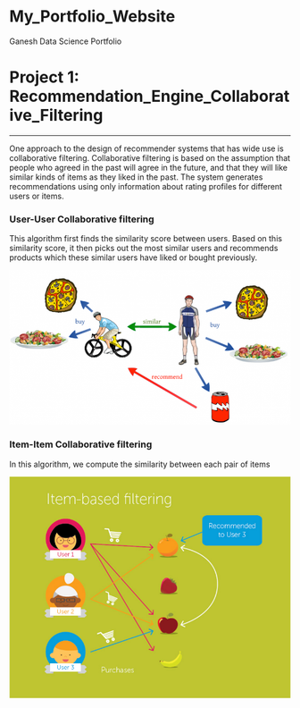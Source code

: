 # My_Portfolio_Website
Ganesh Data Science Portfolio

# Project 1: Recommendation_Engine_Collaborative_Filtering
----
One approach to the design of recommender systems that has wide use is collaborative filtering. Collaborative filtering is based on the assumption that people who agreed in the past will agree in the future, and that they will like similar kinds of items as they liked in the past. The system generates recommendations using only information about rating profiles for different users or items.

### User-User Collaborative filtering
This algorithm first finds the similarity score between users. Based on this similarity score, it then picks out the most similar users and recommends products which these similar users have liked or bought previously.

![](/images/Project1_Image1.png)

### Item-Item Collaborative filtering
In this algorithm, we compute the similarity between each pair of items

![](/images/Project1_Image2.png)
